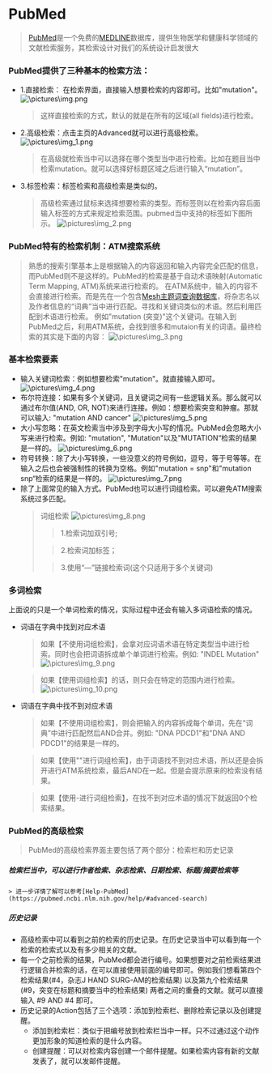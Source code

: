 # PubMed

> [PubMed](https://pubmed.ncbi.nlm.nih.gov/)是一个免费的[MEDLINE](https://www.nlm.nih.gov/medline/index.html)数据库，提供生物医学和健康科学领域的文献检索服务，其检索设计对我们的系统设计启发很大

### PubMed提供了三种基本的检索方法：

+ 1.直接检索： 在检索界面，直接输入想要检索的内容即可。比如"mutation"。
![\pictures\img.png](pictures\img.png)
    > 这样直接检索的方式，默认的就是在所有的区域(all fields)进行检索。

+ 2.高级检索：点击主页的Advanced就可以进行高级检索。
![\pictures\img_1.png](pictures\img_1.png)
    > 在高级就检索当中可以选择在哪个类型当中进行检索。比如在题目当中检索mutation。就可以选择好标题区域之后进行输入“mutation”。

+ 3.标签检索：标签检索和高级检索是类似的。
    > 高级检索通过鼠标来选择想要检索的类型。而标签则以在检索内容后面输入标签的方式来规定检索范围。pubmed当中支持的标签如下图所示。
 ![\pictures\img_2.png](pictures\img_2.png)

 
### PubMed特有的检索机制：ATM搜索系统

> 熟悉的搜索引擎基本上是根据输入的内容返回和输入内容完全匹配的信息，而PubMed则不是这样的。PubMed的检索是基于自动术语映射(Automatic Term Mapping, ATM)系统来进行检索的。
在ATM系统中，输入的内容不会直接进行检索。而是先在一个包含[Mesh主题词查询数据库](https://www.ncbi.nlm.nih.gov/mesh)，将杂志名以及作者信息的“词典”当中进行匹配。寻找和关键词类似的术语。然后利用匹配到术语进行检索。
例如"mutation (突变)"这个关键词。在输入到PubMed之后，利用ATM系统，会找到很多和mutaion有关的词语。最终检索的其实是下面的内容：
![\pictures\img_3.png](pictures\img_3.png)

### 基本检索要素

+ 输入关键词检索：例如想要检索"mutation"。就直接输入即可。
 ![\pictures\img_4.png](pictures\img_4.png)
+ 布尔符连接：如果有多个关键词，且关键词之间有一些逻辑关系。那么就可以通过布尔值(AND, OR, NOT)来进行连接。例如：想要检索突变和肿瘤。那就可以输入: "mutation AND cancer"
 ![\pictures\img_5.png](pictures\img_5.png)
+ 大小写忽略：在英文检索当中涉及到字母大小写的情况。PubMed会忽略大小写来进行检索。例如: "mutation", "Mutation"以及"MUTATION“检索的结果是一样的。
 ![\pictures\img_6.png](pictures\img_6.png)
+ 符号转换：除了大小写转换，一些没意义的符号例如，逗号，等于号等等。在输入之后也会被强制性的转换为空格。例如"mutation = snp"和"mutation snp“检索的结果是一样的。
 ![\pictures\img_7.png](pictures\img_7.png)
+ 除了上面常见的输入方式。PubMed也可以进行词组检索。可以避免ATM搜索系统过多匹配。
    > 词组检索
   >![\pictures\img_8.png](pictures\img_8.png)
    > > 1.检索词加双引号;
  >
    > > 2.检索词加标签；
  > 
    > > 3.使用“—”链接检索词(这个只适用于多个关键词)
    
### 多词检索

上面说的只是一个单词检索的情况，实际过程中还会有输入多词语检索的情况。

+ 词语在字典中找到对应术语
    > 如果【不使用词组检索】，会拿对应词语术语在特定类型当中进行检索。同时也会把词语拆成单个单词进行检索。例如: "INDEL Mutation"
    ![\pictures\img_9.png](pictures\img_9.png)

    > 如果【使用词组检索】的话，则只会在特定的范围内进行检索。
    ![\pictures\img_10.png](pictures\img_10.png)

+ 词语在字典中找不到对应术语

    > 如果【不使用词组检索】，则会把输入的内容拆成每个单词，先在“词典”中进行匹配然后AND合并。例如: "DNA PDCD1"和"DNA AND PDCD1"的结果是一样的。
 
    > 如果【使用""进行词组检索】，由于词语找不到对应术语，所以还是会拆开进行ATM系统检索，最后AND在一起。但是会提示原来的检索没有结果。
 
    > 如果【使用-进行词组检索】，在找不到对应术语的情况下就返回0个检索结果。


### PubMed的高级检索

> PubMed的高级检索界面主要包括了两个部分：检索栏和历史记录

##### 检索栏当中，可以进行作者检索、杂志检索、日期检索、标题/摘要检索等

    > 进一步详情了解可以参考[Help-PubMed](https://pubmed.ncbi.nlm.nih.gov/help/#advanced-search)

##### 历史记录
+ 高级检索中可以看到之前的检索的历史记录。在历史记录当中可以看到每一个检索的检索式以及有多少相关的文献。 
+ 每一个之前检索的结果，PubMed都会进行编号。如果想要对之前检索结果进行逻辑合并检索的话，在可以直接使用前面的编号即可。例如我们想看第四个检索结果(#4，杂志J HAND SURG-AM的检索结果) 以及第九个检索结果(#9，突变在标题和摘要当中的检索结果) 两者之间的重叠的文献。就可以直接输入 #9 AND #4 即可。 
+ 历史记录的Action包括了三个选项：添加到检索栏、删除检索记录以及创建提醒。 
  + 添加到检索栏：类似于把编号放到检索栏当中一样。只不过通过这个动作更加形象的知道检索的是什么内容。 
  + 创建提醒：可以对检索内容创建一个邮件提醒。如果检索内容有新的文献发表了，就可以发邮件提醒。

